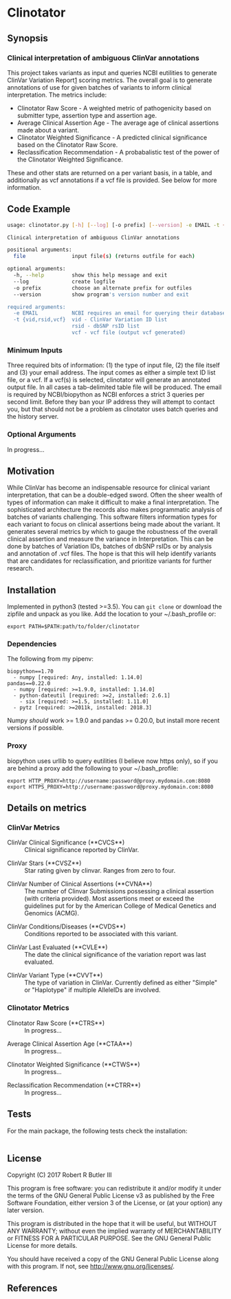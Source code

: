 # Clinotator
## Synopsis

### Clinical interpretation of ambiguous ClinVar annotations

This project takes variants as input and queries NCBI eutilities to generate ClinVar Variation Report[1] scoring metrics. The overall goal is to generate annotations of use for given batches of variants to inform clinical interpretation. The metrics include:

*	Clinotator Raw Score -  A weighted metric of pathogenicity based on submitter type, assertion type and assertion age. 
*	Average Clinical Assertion Age -  The average age of clinical assertions made about a variant.
*	Clinotator Weighted Significance -  A predicted clinical significance based on the Clinotator Raw Score.
*	Reclassification Recommendation -  A probabalistic test of the power of the Clinotator Weighted Significance. 

These and other stats are returned on a per variant basis, in a table, and additionally as vcf annotations if a vcf file is provided. See below for more information. 

## Code Example

```bash
usage: clinotator.py [-h] [--log] [-o prefix] [--version] -e EMAIL -t {vid,rsid,vcf} file [file ...]

Clinical interpretation of ambiguous ClinVar annotations

positional arguments:
  file               input file(s) (returns outfile for each)

optional arguments:
  -h, --help         show this help message and exit
  --log              create logfile
  -o prefix          choose an alternate prefix for outfiles
  --version          show program's version number and exit

required arguments:
  -e EMAIL           NCBI requires an email for querying their databases
  -t {vid,rsid,vcf}  vid - ClinVar Variation ID list
                     rsid - dbSNP rsID list
                     vcf - vcf file (output vcf generated)
```

### Minimum Inputs

Three required bits of information: (1) the type of input file, (2) the file itself and (3) your email address. The input comes as either a simple text ID list file, or a vcf. If a vcf(s) is selected, clinotator will generate an annotated output file. In all cases a tab-delimited table file will be produced. The email is required by NCBI/biopython as NCBI enforces a strict 3 queries per second limit. Before they ban your IP address they will attempt to contact you, but that should not be a problem as clinotator uses batch queries and the history server.

### Optional Arguments

In progress...

## Motivation

While ClinVar has become an indispensable resource for clinical variant interpretation, that can be a double-edged sword. Often the sheer wealth of types of information can make it difficult to make a final interpretation. The sophisticated architecture the records also makes programmatic analysis of batches of variants challenging. This software filters information types for each variant to focus on clinical assertions being made about the variant. It generates several metrics by which to gauge the robustness of the overall clinical assertion and measure the variance in Interpretation. This can be done by batches of Variation IDs, batches of dbSNP rsIDs or by analysis and annotation of .vcf files. The hope is that this will help identify variants that are candidates for reclassification, and prioritize variants for further research.

## Installation

Implemented in python3 (tested >=3.5). You can `git clone` or download the zipfile and unpack as you like. Add the location to your ~/.bash_profile or:

```
export PATH=$PATH:path/to/folder/clinotator
``` 

### Dependencies

The following from my pipenv:

```
biopython==1.70
  - numpy [required: Any, installed: 1.14.0]
pandas==0.22.0
  - numpy [required: >=1.9.0, installed: 1.14.0]
  - python-dateutil [required: >=2, installed: 2.6.1]
    - six [required: >=1.5, installed: 1.11.0]
  - pytz [required: >=2011k, installed: 2018.3]
```

Numpy *should* work >= 1.9.0 and pandas >= 0.20.0, but install more recent versions if possible.

### Proxy

biopython uses urllib to query eutilities (I believe now https only), so if you are behind a proxy add the following to your ~/.bash_profile:

```
export HTTP_PROXY=http://username:password@proxy.mydomain.com:8080
export HTTPS_PROXY=http://username:password@proxy.mydomain.com:8080
```

## Details on metrics

### ClinVar Metrics

<dl>
	<dt>ClinVar Clinical Significance (**CVCS**)</dt>
	<dd>Clinical significance reported by ClinVar.</dd>
</dl>
<dl>
	<dt>ClinVar Stars (**CVSZ**)</dt>
	<dd>Star rating given by clinvar. Ranges from zero to four.</dd>
</dl>
<dl>
	<dt>ClinVar Number of Clinical Assertions (**CVNA**)</dt>
	<dd>The number of Clinvar Submissions possessing a clinical assertion (with criteria provided). Most assertions meet or exceed the guidelines put for by the American College of Medical Genetics and Genomics (ACMG).</dd>
</dl>
<dl>
	<dt>ClinVar Conditions/Diseases (**CVDS**)</dt>
	<dd>Conditions reported to be associated with this variant.</dd>
</dl>
<dl>
	<dt>ClinVar Last Evaluated (**CVLE**)</dt>
	<dd>The date the clinical significance of the variation report was last evaluated.</dd>
</dl>
<dl>
	<dt>ClinVar Variant Type (**CVVT**)</dt>
	<dd>The type of variation in ClinVar. Currently defined as either "Simple" or "Haplotype" if multiple AlleleIDs are involved.</dd>
</dl>

### Clinotator Metrics

<dl>
	<dt>Clinotator Raw Score (**CTRS**)</dt>
	<dd>In progress...</dd>
</dl>
<dl>
	<dt>Average Clinical Assertion Age (**CTAA**)</dt>
	<dd>In progress...</dd>
</dl>
<dl>
	<dt>Clinotator Weighted Significance (**CTWS**)</dt>
	<dd>In progress...</dd>
</dl>
<dl>
	<dt>Reclassification Recommendation (**CTRR**)</dt>
	<dd>In progress...</dd>
</dl>

## Tests

For the main package, the following tests check the installation:

```
```

## License

Copyright (C) 2017  Robert R Butler III

This program is free software: you can redistribute it and/or modify
it under the terms of the GNU General Public License v3 as published by
the Free Software Foundation, either version 3 of the License, or
(at your option) any later version.

This program is distributed in the hope that it will be useful,
but WITHOUT ANY WARRANTY; without even the implied warranty of
MERCHANTABILITY or FITNESS FOR A PARTICULAR PURPOSE.  See the
GNU General Public License for more details.

You should have received a copy of the GNU General Public License
along with this program. If not, see <http://www.gnu.org/licenses/>.

## References

[1]: https://www.ncbi.nlm.nih.gov/clinvar/docs/variation_report/
